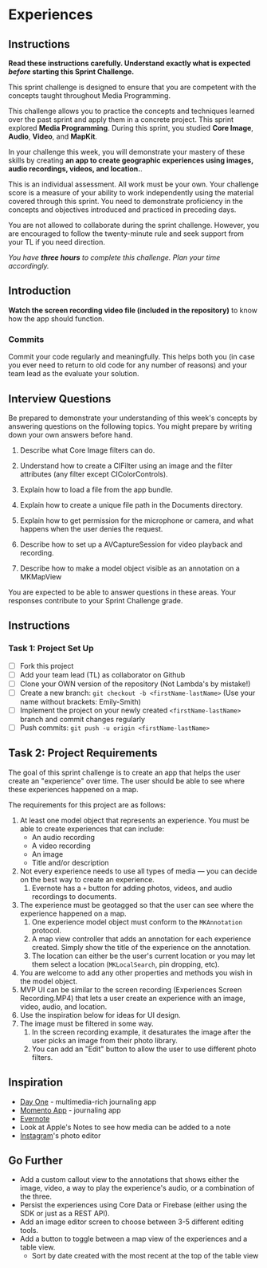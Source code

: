 # Experiences

## Instructions

**Read these instructions carefully. Understand exactly what is expected _before_ starting this Sprint Challenge.**

This sprint challenge is designed to ensure that you are competent with the concepts taught throughout Media Programming.

This challenge allows you to practice the concepts and techniques learned over the past sprint and apply them in a concrete project. This sprint explored **Media Programming**. During this sprint, you studied **Core Image**, **Audio**, **Video**, and **MapKit**. 

In your challenge this week, you will demonstrate your mastery of these skills by creating **an app to create geographic experiences using images, audio recordings, videos, and location.**.

This is an individual assessment. All work must be your own. Your challenge score is a measure of your ability to work independently using the material covered through this sprint. You need to demonstrate proficiency in the concepts and objectives introduced and practiced in preceding days.

You are not allowed to collaborate during the sprint challenge. However, you are encouraged to follow the twenty-minute rule and seek support from your TL if you need direction. 

_You have **three hours** to complete this challenge. Plan your time accordingly._

## Introduction

**Watch the screen recording video file (included in the repository)** to know how the app should function.

### Commits

Commit your code regularly and meaningfully. This helps both you (in case you ever need to return to old code for any number of reasons) and your team lead as the evaluate your solution.

## Interview Questions

Be prepared to demonstrate your understanding of this week's concepts by answering questions on the following topics. You might prepare by writing down your own answers before hand.

1. Describe what Core Image filters can do.

2. Understand how to create a CIFilter using an image and the filter attributes (any filter except CIColorControls).

3. Explain how to load a file from the app bundle.

4. Explain how to create a unique file path in the Documents directory.

5. Explain how to get permission for the microphone or camera, and what happens when the user denies the request. 

6. Describe how to set up a AVCaptureSession for video playback and recording.

7. Describe how to make a model object visible as an annotation on a MKMapView

You are expected to be able to answer questions in these areas. Your responses contribute to your Sprint Challenge grade. 

## Instructions

### Task 1: Project Set Up

- [ ] Fork this project
- [ ] Add your team lead (TL) as collaborator on Github
- [ ] Clone your OWN version of the repository (Not Lambda's by mistake!)
- [ ] Create a new branch: `git checkout -b <firstName-lastName>` (Use your name without brackets: Emily-Smith)
- [ ] Implement the project on your newly created `<firstName-lastName>` branch and commit changes regularly
- [ ] Push commits: `git push -u origin <firstName-lastName>`

## Task 2: Project Requirements

The goal of this sprint challenge is to create an app that helps the user create an "experience" over time. The user should be able to see where these experiences happened on a map.

The requirements for this project are as follows:

1. At least one model object that represents an experience. You must be able to create experiences that can include:
      - An audio recording
      - A video recording
      - An image
      - Title and/or description
2. Not every experience needs to use all types of media — you can decide on the best way to create an experience. 
	1. Evernote has a `+` button for adding photos, videos, and audio recordings to documents. 
3. The experience must be geotagged so that the user can see where the experience happened on a map.
      1. One experience model object must conform to the `MKAnnotation` protocol. 
      2. A map view controller that adds an annotation for each experience created. Simply show the title of the experience on the annotation.
      3. The location can either be the user's current location or you may let them select a location (`MKLocalSearch`, pin dropping, etc).
4. You are welcome to add any other properties and methods you wish in the model object.
5. MVP UI can be similar to the screen recording (Experiences Screen Recording.MP4) that lets a user create an experience with an image, video, audio, and location. 
6. Use the inspiration below for ideas for UI design.
7. The image must be filtered in some way. 
	1. In the screen recording example, it desaturates the image after the user picks an image from their photo library. 
      2. You can add an "Edit" button to allow the user to use different photo filters.

## Inspiration

* [Day One](https://dayoneapp.com) - multimedia-rich journaling app
* [Momento App](https://momentoapp.com) - journaling app
* [Evernote](https://apps.apple.com/us/app/evernote/id281796108)
* Look at Apple's Notes to see how media can be added to a note
* [Instagram](https://apps.apple.com/us/app/instagram/id389801252)'s photo editor

## Go Further

* Add a custom callout view to the annotations that shows either the image, video, a way to play the experience's audio, or a combination of the three.
* Persist the experiences using Core Data or Firebase (either using the SDK or just as a REST API).
* Add an image editor screen to choose between 3-5 different editing tools.
* Add a button to toggle between a map view of the experiences and a table view.
	* Sort by date created with the most recent at the top of the table view
